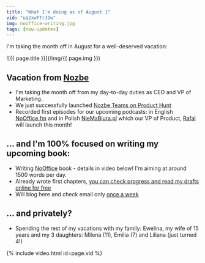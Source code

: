 ```yaml
---
title: "What I'm doing as of August 1"
vid: "uq2xwFTrJGw"
img: nooffice-writing.jpg
tags: [now-updates]
---
```


I'm taking the month off in August for a well-deserved vacation:

<!--More-->

![{{ page.title }}](/img/{{ page.img }})

## Vacation from [Nozbe][n]

* I'm taking the month off from my day-to-day duties as CEO and VP of Marketing.
* We just successfully launched [Nozbe Teams on Product Hunt](/producthunt)
* Recorded first episodes for our upcoming podcasts: in English [NoOffice.fm](htps://NoOffice.fm) and in Polish [NieMaBiura.pl](https://NieMaBiura.pl) which our VP of Product, [Rafal](https://twitter.com/sobolowy) will launch this month!

## … and I'm 100% focused on writing my upcoming book:

* Writing [NoOffice](https://NoOffice.org) book - details in video below! I'm aiming at around 1500 words per day.
* Already wrote first chapters, [you can check progress and read my drafts online for free](https://NoOffice.org/book/)
* Will blog here and check email only [once a week](/once-a-week)

## … and privately?

* Spending the rest of my vacations with my family: Ewelina, my wife of 15 years and my 3 daughters: Milena (11), Emilia (7) and Liliana (just turned 4!)

{% include video.html id=page.vid %}

[n]: https://michael.gratis/nozbe
